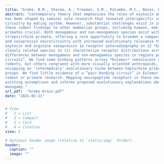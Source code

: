 ```yaml
---
title: "Grebe, N.M., Sharma, A., Freeman, S.M., Palumbo, M.C., Bales, K.L., Patisaul, H.B., & Drea, C.M. (2021). Neural Correlates of Mating System Diversity: Oxytocin and Vasopressin Receptor Distributions in Monogamous and Non-Monogamous *Eulemur*. Scientific Reports, 11, 3746."
abstract: "Contemporary theory that emphasizes the roles of oxytocin and vasopressin in mammalian sociality
has been shaped by seminal vole research that revealed interspecific variation in neuroendocrine
circuitry by mating system. However, substantial challenges exist in interpreting and translating
these rodent findings to other mammalian groups, including humans, making research on nonhuman
primates crucial. Both monogamous and non-monogamous species exist within *Eulemur*, a genus of
strepsirrhine primate, offering a rare opportunity to broaden a comparative perspective on oxytocin
and vasopressin neurocircuitry with increased evolutionary relevance to humans. We performed
oxytocin and arginine vasopressin 1a receptor autoradiography on 12 *Eulemur* brains from seven
closely related species to (1) characterize receptor distributions across the genus, and (2) examine
differences between monogamous and non-monogamous species in regions part of putative “pairbonding
circuits”. We find some binding patterns across *Eulemur* reminiscent of olfactory-guided
rodents, but others congruent with more visually oriented anthropoids, consistent with lemurs
occupying an ‘intermediary’ evolutionary niche between haplorhine primates and other mammalian
groups. We find little evidence of a “pair-bonding circuit” in Eulemur akin to those proposed in previous
rodent or primate research. Mapping neuropeptide receptors in these nontraditional species questions
existing assumptions and informs proposed evolutionary explanations about the biological bases of
monogamy."
url_pdf:  "Grebe-brain.pdf"
date: "2021-02-21"


# View.
#   1 = List
#   2 = Compact
#   3 = Card
#   4 = Citation
view: 1

# Optional header image (relative to `static/img/` folder).
header:
  caption: ""
  image: ""
---
```


